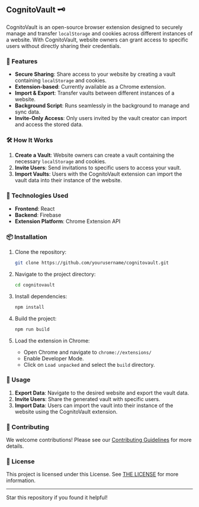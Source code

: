 ## CognitoVault 🗝️

CognitoVault is an open-source browser extension designed to securely manage and transfer `localStorage` and cookies across different instances of a website. With CognitoVault, website owners can grant access to specific users without directly sharing their credentials.

### 🌟 Features

- **Secure Sharing**: Share access to your website by creating a vault containing `localStorage` and cookies.
- **Extension-based**: Currently available as a Chrome extension.
- **Import & Export**: Transfer vaults between different instances of a website.
- **Background Script**: Runs seamlessly in the background to manage and sync data.
- **Invite-Only Access**: Only users invited by the vault creator can import and access the stored data.

### 🛠️ How It Works

1. **Create a Vault**: Website owners can create a vault containing the necessary `localStorage` and cookies.
2. **Invite Users**: Send invitations to specific users to access your vault.
3. **Import Vaults**: Users with the CognitoVault extension can import the vault data into their instance of the website.

### 🚀 Technologies Used

- **Frontend**: React
- **Backend**: Firebase
- **Extension Platform**: Chrome Extension API

### 📦 Installation

1. Clone the repository:
   ```bash
   git clone https://github.com/yourusername/cognitovault.git
   ```

2. Navigate to the project directory:
   ```bash
   cd cognitovault
   ```

3. Install dependencies:
   ```bash
   npm install
   ```

4. Build the project:
   ```bash
   npm run build
   ```

5. Load the extension in Chrome:
   - Open Chrome and navigate to `chrome://extensions/`
   - Enable Developer Mode.
   - Click on `Load unpacked` and select the `build` directory.

### 📘 Usage

1. **Export Data**: Navigate to the desired website and export the vault data.
2. **Invite Users**: Share the generated vault with specific users.
3. **Import Data**: Users can import the vault into their instance of the website using the CognitoVault extension.

### 🤝 Contributing

We welcome contributions! Please see our [Contributing Guidelines](CONTRIBUTING.md) for more details.

### 📜 License

This project is licensed under this License. See [THE LICENSE](LICENSE) for more information.

---

Star this repository if you found it helpful!
